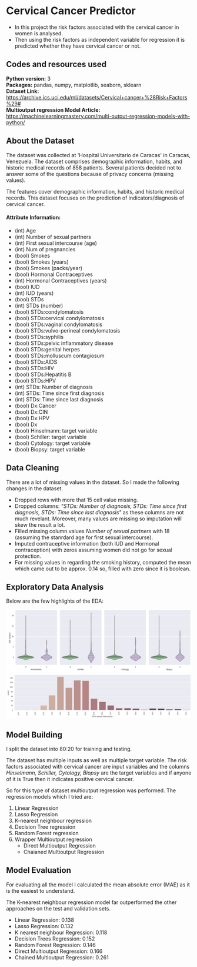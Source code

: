 # Cervical Cancer Predictor

- In this project the risk factors associated with the cervical cancer in women is analysed. 
- Then using the risk factors as independent variable for regression it is predicted whether they have cervical cancer or not.

## Codes and resources used

**Python version:** 3   
**Packages:** pandas, numpy, matplotlib, seaborn, sklearn    
**Dataset Link:** https://archive.ics.uci.edu/ml/datasets/Cervical+cancer+%28Risk+Factors%29#     
**Multioutput regression Model Article:** https://machinelearningmastery.com/multi-output-regression-models-with-python/     

## About the Dataset

The dataset was collected at 'Hospital Universitario de Caracas' in Caracas, Venezuela. The dataset comprises demographic information, habits, and historic medical records of 858 patients. Several patients decided not to answer some of the questions because of privacy concerns (missing values).

The features cover demographic information, habits, and historic medical records. This dataset focuses on the prediction of indicators/diagnosis of cervical cancer.

#### Attribute Information:

- (int) Age     
- (int) Number of sexual partners    
- (int) First sexual intercourse (age)      
- (int) Num of pregnancies       
- (bool) Smokes        
- (bool) Smokes (years)        
- (bool) Smokes (packs/year)         
- (bool) Hormonal Contraceptives         
- (int) Hormonal Contraceptives (years)         
- (bool) IUD         
- (int) IUD (years)         
- (bool) STDs         
- (int) STDs (number)         
- (bool) STDs:condylomatosis         
- (bool) STDs:cervical condylomatosis         
- (bool) STDs:vaginal condylomatosis         
- (bool) STDs:vulvo-perineal condylomatosis         
- (bool) STDs:syphilis         
- (bool) STDs:pelvic inflammatory disease         
- (bool) STDs:genital herpes         
- (bool) STDs:molluscum contagiosum         
- (bool) STDs:AIDS         
- (bool) STDs:HIV         
- (bool) STDs:Hepatitis B         
- (bool) STDs:HPV          
- (int) STDs: Number of diagnosis         
- (int) STDs: Time since first diagnosis        
- (int) STDs: Time since last diagnosis         
- (bool) Dx:Cancer         
- (bool) Dx:CIN         
- (bool) Dx:HPV         
- (bool) Dx         
- (bool) Hinselmann: target variable         
- (bool) Schiller: target variable         
- (bool) Cytology: target variable         
- (bool) Biopsy: target variable     

## Data Cleaning

There are a lot of missing values in the dataset. So I made the following changes in the dataset.

- Dropped rows with more that 15 cell value missing.
- Dropped columns: *"STDs: Number of diagnosis, STDs: Time since first diagnosis, STDs: Time since last diagnosis"* as these columns are not much revelant. Moreover, many values are missing so imputation will skew the result a lot.
- Filled missing column values *Number of sexual partners* with 18 (assuming the stanrdard age for first sexual intercourse).
- Imputed contraceptive information (both IUD and Hormonal contraception) with zeros assuming women did not go for sexual protection.
- For missing values in regarding the smoking history, computed the mean which came out to be approx. 0.14 so, filled with zero since it is boolean.

## Exploratory Data Analysis

Below are the few highlights of the EDA:

![](violinplot.PNG)
![](catplot.PNG)

## Model Building

I split the dataset into 80:20 for training and testing. 

The dataset has multiple inputs as well as multiple target variable. The risk factors associated with cervical cancer are input variables and the columns *Hinselmann, Schiller, Cytology, Biopsy* are the target variables and if anyone of it is True then it indicates positive cervical cancer.

So for this type of dataset multioutput regression was performed. The regression models which I tried are:

1. Linear Regression
2. Lasso Regression
3. K-nearest neighbour regression
4. Decision Tree regression
5. Random Forest regression
6. Wrapper Multioutput regression
    - Direct Multioutput Regression
    - Chaianed Multioutput Regression
  
## Model Evaluation

For evaluating all the model I calculated the mean absolute error (MAE) as it is the easiest to understand.

The K-nearest neighbour regression model far outperformed the other approaches on the test and validation sets.

- Linear Regression: 0.138
- Lasso Regression: 0.132
- K nearest neighbour Regression: 0.118
- Decision Trees Regression: 0.152
- Random Forest Regression: 0.146
- Direct Multioutput Regression: 0.166
- Chained Multioutput Regression: 0.261
